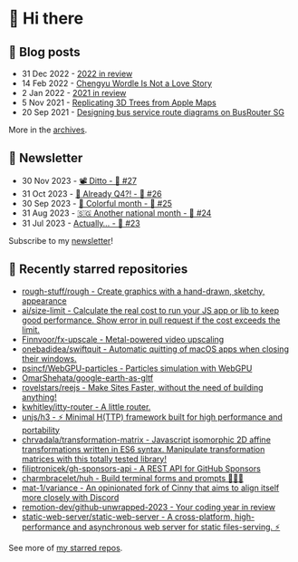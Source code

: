 # 👋 Hi there

## 📝 Blog posts

<!-- feed start -->
- 31 Dec 2022 - [2022 in review](https://cheeaun.com/blog/2022/12/2022-in-review/)
- 14 Feb 2022 - [Chengyu Wordle Is Not a Love Story](https://cheeaun.com/blog/2022/02/chengyu-wordle-is-not-a-love-story/)
- 2 Jan 2022 - [2021 in review](https://cheeaun.com/blog/2022/01/2021-in-review/)
- 5 Nov 2021 - [Replicating 3D Trees from Apple Maps](https://cheeaun.com/blog/2021/11/replicating-3d-trees-apple-maps/)
- 20 Sep 2021 - [Designing bus service route diagrams on BusRouter SG](https://cheeaun.com/blog/2021/09/bus-service-route-diagrams-busrouter-sg/)
<!-- feed end -->

More in the [archives](https://cheeaun.com/blog/archives/).

## 📰 Newsletter

<!-- newsletter start -->
- 30 Nov 2023 - [📽️ Ditto - 🥫 #27](https://cheeaun.substack.com/p/ditto-27)
- 31 Oct 2023 - [🫣 Already Q4?! - 🥫 #26](https://cheeaun.substack.com/p/already-q4-26)
- 30 Sep 2023 - [🎨 Colorful month - 🥫 #25](https://cheeaun.substack.com/p/colorful-month-25)
- 31 Aug 2023 - [🇸🇬 Another national month - 🥫 #24](https://cheeaun.substack.com/p/another-national-month-24)
- 31 Jul 2023 - [Actually… - 🥫 #23](https://cheeaun.substack.com/p/actually-23)
<!-- newsletter end -->

Subscribe to my [newsletter](https://cheeaun.substack.com/)!

## 🌟 Recently starred repositories

<!-- starred repos start -->
- [rough-stuff/rough - Create graphics with a hand-drawn, sketchy, appearance](https://github.com/rough-stuff/rough)
- [ai/size-limit - Calculate the real cost to run your JS app or lib to keep good performance. Show error in pull request if the cost exceeds the limit.](https://github.com/ai/size-limit)
- [Finnvoor/fx-upscale - Metal-powered video upscaling](https://github.com/Finnvoor/fx-upscale)
- [onebadidea/swiftquit - Automatic quitting of macOS apps when closing their windows.](https://github.com/onebadidea/swiftquit)
- [psincf/WebGPU-particles - Particles simulation with WebGPU](https://github.com/psincf/WebGPU-particles)
- [OmarShehata/google-earth-as-gltf](https://github.com/OmarShehata/google-earth-as-gltf)
- [rovelstars/reejs - Make Sites Faster, without the need of building anything!](https://github.com/rovelstars/reejs)
- [kwhitley/itty-router - A little router.](https://github.com/kwhitley/itty-router)
- [unjs/h3 - ⚡️ Minimal H(TTP) framework built for high performance and portability ](https://github.com/unjs/h3)
- [chrvadala/transformation-matrix - Javascript isomorphic 2D affine transformations written in ES6 syntax. Manipulate transformation matrices with this totally tested library!](https://github.com/chrvadala/transformation-matrix)
- [filiptronicek/gh-sponsors-api - A REST API for GitHub Sponsors](https://github.com/filiptronicek/gh-sponsors-api)
- [charmbracelet/huh - Build terminal forms and prompts 🤷🏻‍♀️](https://github.com/charmbracelet/huh)
- [mat-1/variance - An opinionated fork of Cinny that aims to align itself more closely with Discord](https://github.com/mat-1/variance)
- [remotion-dev/github-unwrapped-2023 - Your coding year in review](https://github.com/remotion-dev/github-unwrapped-2023)
- [static-web-server/static-web-server - A cross-platform, high-performance and asynchronous web server for static files-serving. ⚡](https://github.com/static-web-server/static-web-server)
<!-- starred repos end -->

See more of [my starred repos](https://github.com/stars/cheeaun/).
